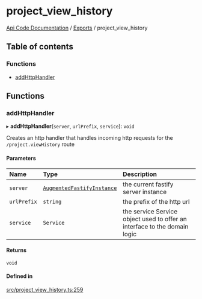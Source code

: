 # project\_view\_history
 
[Api Code Documentation](../README.md) / [Exports](../modules.md) / project\_view\_history

## Table of contents

### Functions

- [addHttpHandler](project_view_history.md#addhttphandler)

## Functions

### addHttpHandler

▸ **addHttpHandler**(`server`, `urlPrefix`, `service`): `void`

Creates an http handler that handles incoming http requests for the `/project.viewHistory` route

#### Parameters

| Name | Type | Description |
| :------ | :------ | :------ |
| `server` | [`AugmentedFastifyInstance`](../interfaces/types.AugmentedFastifyInstance.md) | the current fastify server instance |
| `urlPrefix` | `string` | the prefix of the http url |
| `service` | `Service` | the service Service object used to offer an interface to the domain logic |

#### Returns

`void`

#### Defined in

[src/project_view_history.ts:259](https://github.com/openkfw/TruBudget/blob/d07ad94/api/src/project_view_history.ts#L259)

